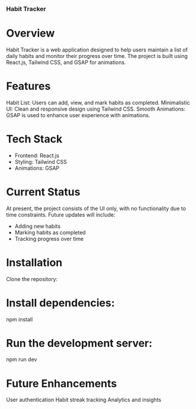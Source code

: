 ### Habit Tracker
# Overview
Habit Tracker is a web application designed to help users maintain a list of daily habits and monitor their progress over time. The project is built using React.js, Tailwind CSS, and GSAP for animations.

# Features
Habit List: Users can add, view, and mark habits as completed.
Minimalistic UI: Clean and responsive design using Tailwind CSS.
Smooth Animations: GSAP is used to enhance user experience with animations.

# Tech Stack
* Frontend: React.js
* Styling: Tailwind CSS
* Animations: GSAP

# Current Status
At present, the project consists of the UI only, with no functionality due to time constraints. Future updates will include:
* Adding new habits
* Marking habits as completed
* Tracking progress over time

# Installation
Clone the repository:

# Install dependencies:
npm install

# Run the development server:
npm run dev

# Future Enhancements
User authentication
Habit streak tracking
Analytics and insights
